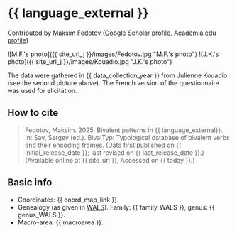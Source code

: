 # {{ language_external }}
Contributed by Maksim Fedotov ([Google Scholar profile](https://scholar.google.com/citations?user=_DeeC2wAAAAJ), [Academia.edu profile](https://cnrs.academia.edu/MaksimFedotov))

![M.F.'s photo]({{ site_url_j }}/images/Fedotov.jpg "M.F.'s photo")
![J.K.'s photo]({{ site_url_j }}/images/Kouadio.jpg "J.K.'s photo")

The data were gathered in {{ data_collection_year }} from Julienne Kouadio (see the second picture above). The French version of the questionnaire was used for elicitation.

## How to cite
> Fedotov, Maksim. 2025. Bivalent patterns in {{ language_external}}. 
> In: Say, Sergey (ed.). BivalTyp: Typological database of bivalent verbs and their encoding frames. 
> (Data first published on {{ initial_release_date }}; 
> last revised on {{ last_release_date }}.) (Available online at {{ site_url }}, 
> Accessed on {{ today }}.)

## Basic info
- Coordinates: {{ coord_map_link }}.
- Genealogy (as given in [WALS](https://wals.info/)). Family: {{ family_WALS }}, genus: {{ genus_WALS }}.
- Macro-area: {{ macroarea }}.
